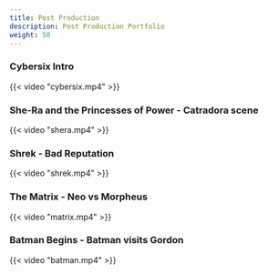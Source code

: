 ```yaml
---
title: Post Production 
description: Post Production Portfolio
weight: 50
---
```


### Cybersix Intro

{{< video "cybersix.mp4" >}}

### She-Ra and the Princesses of Power - Catradora scene

{{< video "shera.mp4" >}}

### Shrek - Bad Reputation

{{< video "shrek.mp4" >}}

### The Matrix - Neo vs Morpheus

{{< video "matrix.mp4" >}}

### Batman Begins - Batman visits Gordon

{{< video "batman.mp4" >}}